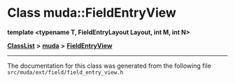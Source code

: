 

# Class muda::FieldEntryView

**template &lt;typename T, FieldEntryLayout Layout, int M, int N&gt;**



[**ClassList**](annotated.md) **>** [**muda**](namespacemuda.md) **>** [**FieldEntryView**](classmuda_1_1_field_entry_view.md)







































































------------------------------
The documentation for this class was generated from the following file `src/muda/ext/field/field_entry_view.h`


